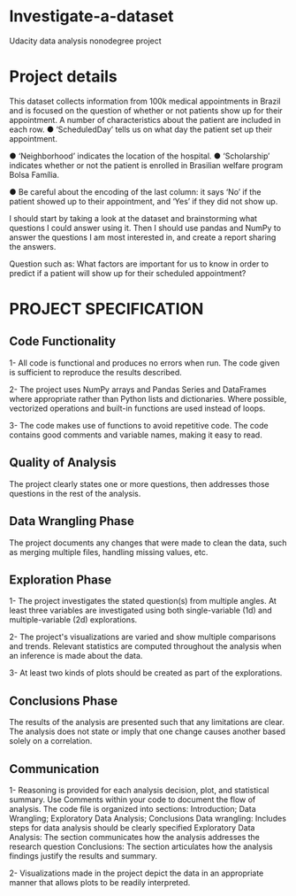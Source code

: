 # Investigate-a-dataset
Udacity data analysis nonodegree project
# Project details
This dataset collects information from 100k medical appointments in Brazil and is focused on the question of whether or not patients show up for their appointment. A number of characteristics about the patient are included in each row.
● ‘ScheduledDay’ tells us on what day the patient set up their appointment. 

● ‘Neighborhood’ indicates the location of the hospital. ● ‘Scholarship’ indicates whether or not the patient is enrolled in Brasilian welfare program Bolsa Família.

● Be careful about the encoding of the last column: it says ‘No’ if the patient showed up to their appointment, and ‘Yes’ if they did not show up.

I should start by taking a look at the dataset and brainstorming what questions I could answer using it. Then I should use pandas and NumPy to answer the questions I am most interested in, and create a report sharing the answers. 

Question such as: What factors are important for us to know in order to predict if a patient will show up for their scheduled appointment?
# PROJECT SPECIFICATION
## Code Functionality
1- All code is functional and produces no errors when run. The code given is sufficient to reproduce the results described.

2- The project uses NumPy arrays and Pandas Series and DataFrames where appropriate rather than Python lists and dictionaries. Where possible, vectorized operations and built-in functions are used instead of loops.

3- The code makes use of functions to avoid repetitive code. The code contains good comments and variable names, making it easy to read.
## Quality of Analysis
The project clearly states one or more questions, then addresses those questions in the rest of the analysis.

## Data Wrangling Phase
The project documents any changes that were made to clean the data, such as merging multiple files, handling missing values, etc.

## Exploration Phase
1- The project investigates the stated question(s) from multiple angles. At least three variables are investigated using both single-variable (1d) and multiple-variable (2d) explorations.

2- The project's visualizations are varied and show multiple comparisons and trends. Relevant statistics are computed throughout the analysis when an inference is made about the data.

3- At least two kinds of plots should be created as part of the explorations.

## Conclusions Phase
The results of the analysis are presented such that any limitations are clear. The analysis does not state or imply that one change causes another based solely on a correlation.

## Communication
1- Reasoning is provided for each analysis decision, plot, and statistical summary.
Use Comments within your code to document the flow of analysis.
The code file is organized into sections:
Introduction; Data Wrangling; Exploratory Data Analysis; Conclusions
Data wrangling: Includes steps for data analysis should be clearly specified
Exploratory Data Analysis: The section communicates how the analysis addresses the research question
Conclusions: The section articulates how the analysis findings justify the results and summary.

2- Visualizations made in the project depict the data in an appropriate manner that allows plots to be readily interpreted.
